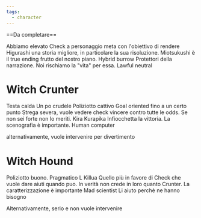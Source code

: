 ```yaml
---
tags:
  - character
---
```

==Da completare==

Abbiamo elevato Check a personaggio meta con l'obiettivo di rendere Higurashi una storia migliore, in particolare la sua risoluzione.
Miotsukushi è il true ending frutto del nostro piano. 
Hybrid burrow
Protettori della narrazione. Noi rischiamo la "vita" per essa.
Lawful neutral



# Witch Crunter
Testa calda
Un po crudele
Poliziotto cattivo
Goal oriented fino a un certo punto
Strega severa, vuole vedere check vincere contro tutte le odds. Se non sei forte non lo meriti.
Kira
Kurapika
Infiocchetta la vittoria.
La scenografia è importante.
Human computer

alternativamente, vuole intervenire per divertimento


# Witch Hound
Poliziotto buono.
Pragmatico
L
Killua
Quello più in favore di Check che vuole dare aiuti quando puo.
In verità non crede in loro quanto Crunter.
La caratterizzazione è importante
Mad scientist
Li aiuto perchè ne hanno bisogno

Alternativamente, serio e non vuole intervenire